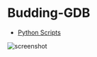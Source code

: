 # Budding-GDB

 - [Python Scripts](./bin)

![screenshot](https://raw.github.com/SethDocherty/Budding-GDB/Dev/images/Budding-GDB-Structure.png)
